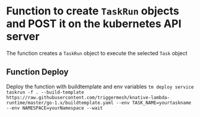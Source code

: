 # Function to create `TaskRun` objects and POST it on the kubernetes API server

The function creates a `TaskRun` object to execute the selected `Task` object  

## Function Deploy

Deploy the function with buildtemplate and env variables ```tm deploy service taskrun -f . --build-template https://raw.githubusercontent.com/triggermesh/knative-lambda-runtime/master/go-1.x/buildtemplate.yaml --env TASK_NAME=yourtaskname --env NAMESPACE=yourNamespace --wait ```
